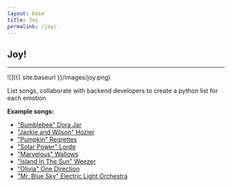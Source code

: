 ```yaml
---
layout: base
title: Joy
permalink: /joy/
---
```


## Joy!

---

![]({{ site.baseurl }}/images/joy.png)

List songs, collaborate with backend developers to create a python list for each emotion

**Example songs:**
- ["Bumblebee" Dora Jar](https://www.youtube.com/watch?v=E1HFoyNUJm0)
- ["Jackie and Wilson" Hozier](https://www.youtube.com/watch?v=cSWqxbswQAY)
- ["Pumpkin" Regrettes](https://www.youtube.com/watch?v=-GzEFVgz4NE)
- ["Solar Power" Lorde](https://www.youtube.com/watch?v=wvsP_lzh2-8)
- ["Marvelous" Wallows](https://www.youtube.com/watch?v=iCtBjwAEDng)
- ["Island In The Sun" Weezer](https://www.youtube.com/watch?v=erG5rgNYSdk)
- ["Olivia" One Direction](https://www.youtube.com/watch?v=jD6C71xKWSs)
- ["Mr. Blue Sky" Electric Light Orchestra](https://www.youtube.com/watch?v=wuJIqmha2Hk)
